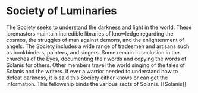 # Society of Luminaries


The Society seeks to understand the darkness and light in the world. These loremasters maintain incredible libraries of knowledge regarding the cosmos, the struggles of man against demons, and the enlightenment of angels. The Society includes a wide range of tradesmen and artisans such as bookbinders, painters, and singers. Some remain in seclusion in the churches of the Eyes, documenting their words and copying the words of Solanis for others. Other members travel the world singing of the tales of Solanis and the writers. If ever a warrior needed to understand how to defeat darkness, it is said this Society either knows or can get the information. This fellowship binds the various sects of Solanis.
[[Solanis]]
